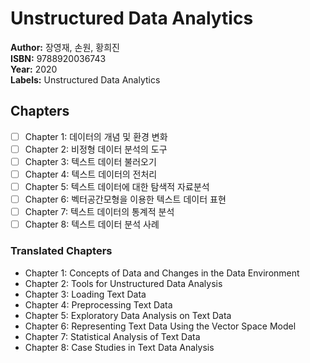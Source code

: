 # Unstructured Data Analytics
**Author:** 장영재, 손원, 황희진 <br/>
**ISBN:** 9788920036743 <br/>
**Year:** 2020 <br/>
**Labels:** Unstructured Data Analytics

## Chapters
- [ ] Chapter 1: 데이터의 개념 및 환경 변화
- [ ] Chapter 2: 비정형 데이터 분석의 도구
- [ ] Chapter 3: 텍스트 데이터 불러오기
- [ ] Chapter 4: 텍스트 데이터의 전처리
- [ ] Chapter 5: 텍스트 데이터에 대한 탐색적 자료분석
- [ ] Chapter 6: 벡터공간모형을 이용한 텍스트 데이터 표현
- [ ] Chapter 7: 텍스트 데이터의 통계적 분석
- [ ] Chapter 8: 텍스트 데이터 분석 사례

### Translated Chapters
- Chapter 1: Concepts of Data and Changes in the Data Environment  
- Chapter 2: Tools for Unstructured Data Analysis  
- Chapter 3: Loading Text Data  
- Chapter 4: Preprocessing Text Data  
- Chapter 5: Exploratory Data Analysis on Text Data  
- Chapter 6: Representing Text Data Using the Vector Space Model  
- Chapter 7: Statistical Analysis of Text Data  
- Chapter 8: Case Studies in Text Data Analysis
